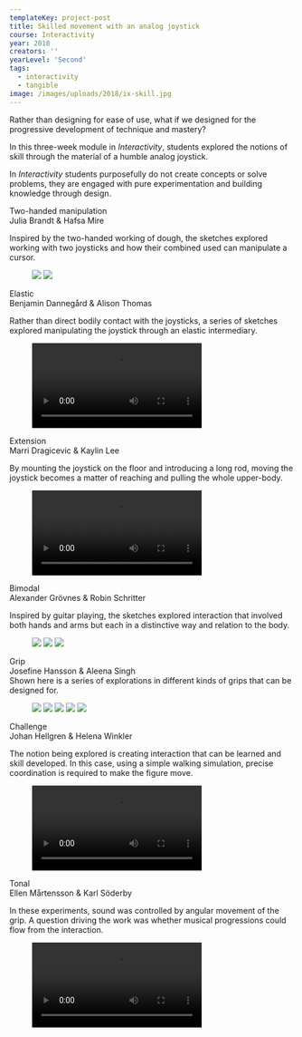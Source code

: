 ```yaml
---
templateKey: project-post
title: Skilled movement with an analog joystick
course: Interactivity
year: 2018
creators: ''
yearLevel: 'Second'
tags:
  - interactivity
  - tangible
image: /images/uploads/2018/ix-skill.jpg
---
```


Rather than designing for ease of use, what if we designed for the progressive development of technique and mastery?

In this three-week module in _Interactivity_, students explored the notions of skill through the material of a humble analog joystick.

In _Interactivity_ students purposefully do not create concepts or solve problems, they are engaged with pure experimentation and building knowledge through design.

<div class="section is-size-6">
  <div class="title">Two-handed manipulation</div>
  <div class="subtitle is-uppercase">Julia Brandt & Hafsa Mire</div>

Inspired by the two-handed working of dough, the sketches explored working with two joysticks and how their combined used can manipulate a cursor.

  <figure>
    <img src="/images/uploads/2018/ix-skill-1-1.gif">
    <img src="/images/uploads/2018/ix-skill-1-2.gif">
  </figure>

</div>

<div class="section is-size-6">
  <div class="title">Elastic</div>
  <div class="subtitle is-uppercase">Benjamin Dannegård & Alison Thomas</div>

Rather than direct bodily contact with the joysticks, a series of sketches explored manipulating the joystick through an elastic intermediary.

  <figure>
<video controls src="https://api.kaltura.nordu.net/p/326/sp/0/playManifest/entryId/0_2ahlavp5/format/url/flavorParamId/0/video.mp4"></video>
  </figure>
</div>


<div class="section is-size-6">
  <div class="title">Extension</div>
  <div class="subtitle is-uppercase">Marri Dragicevic & Kaylin Lee</div>

By mounting the joystick on the floor and introducing a long rod, moving the joystick becomes a matter of reaching and pulling the whole upper-body.

  <figure>
<video controls src="https://api.kaltura.nordu.net/p/326/sp/0/playManifest/entryId/0_2bfxmqq3/format/url/flavorParamId/0/video.mp4"></video>
  </figure>

</div>

<div class="section is-size-6">
  <div class="title">Bimodal</div>
  <div class="subtitle is-uppercase">Alexander Grövnes & Robin Schritter</div>

Inspired by guitar playing, the sketches explored interaction that involved both hands and arms but each in a distinctive way and relation to the body.

  <figure>
<img src="/images/uploads/2018/ix-skill-2-1.gif">
<img src="/images/uploads/2018/ix-skill-2-2.gif">
<img src="/images/uploads/2018/ix-skill-2-3.gif">
  </figure>

</div>

<div class="section is-size-6">
  <div class="title">Grip</div>
  <div class="subtitle is-uppercase">Josefine Hansson & Aleena Singh</div>
Shown here is a series of explorations in different kinds of grips that can be designed for.
  <figure>
<img src="/images/uploads/2018/ix-skill-3-1.gif">
<img src="/images/uploads/2018/ix-skill-3-2.gif">
<img src="/images/uploads/2018/ix-skill-3-3.gif">
<img src="/images/uploads/2018/ix-skill-3-4.gif">
<img src="/images/uploads/2018/ix-skill-3-5.gif">
  </figure>
</div>

<div class="section is-size-6">
  <div class="title">Challenge</div>
  <div class="subtitle is-uppercase">Johan Hellgren & Helena Winkler</div>

The notion being explored is creating interaction that can be learned and skill developed. In this case, using a simple walking simulation, precise coordination is required to make the figure move.

  <figure>
<video controls src="https://api.kaltura.nordu.net/p/326/sp/0/playManifest/entryId/0_j74un1qj/format/url/flavorParamId/0/video.mp4"></video>
  </figure>

</div>

<div class="section is-size-6">
  <div class="title">Tonal</div>
  <div class="subtitle is-uppercase">Ellen Mårtensson & Karl Söderby</div>

In these experiments, sound was controlled by angular movement of the grip. A question driving the work was whether musical progressions could flow from the interaction.

  <figure>
<video controls src="https://api.kaltura.nordu.net/p/326/sp/0/playManifest/entryId/0_wn66oml6/format/url/flavorParamId/0/video.mp4"></video>
  </figure>

</div>